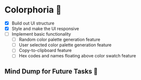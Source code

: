 # Colorphoria 🎨

- [x] Build out UI structure
- [x] Style and make the UI responsive
- [ ] Implement basic functionality
  - [ ] Random color palette generation feature
  - [ ] User selected color palette generation feature
  - [ ] Copy-to-clipboard feature
  - [ ] Hex codes and names floating above color swatch feature

## Mind Dump for Future Tasks 🧠
